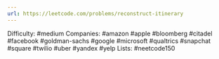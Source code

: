 ```yaml
---
url: https://leetcode.com/problems/reconstruct-itinerary
---
```


Difficulty: #medium
Companies: #amazon #apple #bloomberg #citadel #facebook #goldman-sachs #google #microsoft #qualtrics #snapchat #square #twilio #uber #yandex #yelp
Lists: #neetcode150